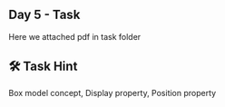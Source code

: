 ## Day 5 - Task

Here we attached pdf in task folder 


## 🛠 Task Hint
Box model concept, Display property, Position property

